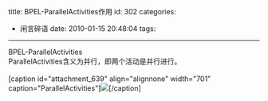 title: BPEL-ParallelActivities作用
id: 302
categories:
  - 闲言碎语
date: 2010-01-15 20:48:04
tags:
---

BPEL-ParallelActivities
</br>ParallelActivities含义为并行，即两个活动是并行进行。
</br>
</br>[caption id=&quot;attachment_639&quot; align=&quot;alignnone&quot; width=&quot;701&quot; caption=&quot;ParallelActivities&quot;]![](http://m2.img.libdd.com/farm5/2012/0822/14/CD9306A764C124618AD8EED45FAFE6DB486A8D189977_500_519.jpg)</img>[/caption]
</br>